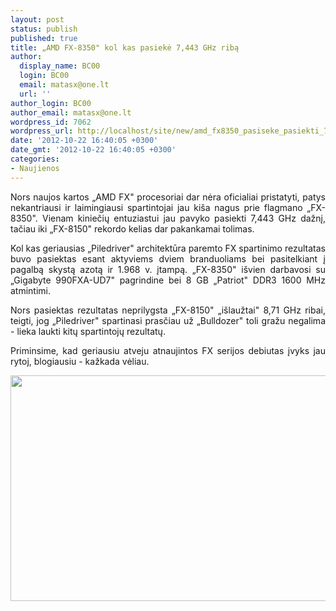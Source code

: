 ```yaml
---
layout: post
status: publish
published: true
title: „AMD FX-8350" kol kas pasiekė 7,443 GHz ribą
author:
  display_name: BC00
  login: BC00
  email: matasx@one.lt
  url: ''
author_login: BC00
author_email: matasx@one.lt
wordpress_id: 7062
wordpress_url: http://localhost/site/new/amd_fx8350_pasiseke_pasiekti_7443_ghz_riba/
date: '2012-10-22 16:40:05 +0300'
date_gmt: '2012-10-22 16:40:05 +0300'
categories:
- Naujienos
---
```

<p style="text-align: justify;">
	Nors naujos kartos &bdquo;AMD FX&quot; procesoriai dar nėra oficialiai pristatyti, patys nekantriausi ir laimingiausi spartintojai jau ki&scaron;a nagus prie flagmano &bdquo;FX-8350&quot;. Vienam kiniečių entuziastui jau pavyko pasiekti 7,443 GHz dažnį, tačiau iki &bdquo;FX-8150&quot; rekordo kelias dar pakankamai tolimas.</p>
<p style="text-align: justify;">
	Kol kas geriausias &bdquo;Piledriver&quot; architektūra paremto FX spartinimo rezultatas buvo pasiektas esant aktyviems dviem branduoliams bei pasitelkiant į pagalbą skystą azotą ir 1.968 v. įtampą. &bdquo;FX-8350&quot; i&scaron;vien darbavosi su &bdquo;Gigabyte 990FXA-UD7&quot; pagrindine bei 8 GB &bdquo;Patriot&quot; DDR3 1600 MHz atmintimi.</p>
<p style="text-align: justify;">
	Nors pasiektas rezultatas neprilygsta &bdquo;FX-8150&quot; &bdquo;i&scaron;laužtai&quot; 8,71 GHz ribai, teigti, jog &bdquo;Piledriver&quot; spartinasi prasčiau už &bdquo;Bulldozer&quot; toli gražu negalima - lieka laukti kitų spartintojų rezultatų.</p>
<p style="text-align: justify;">
	Priminsime, kad geriausiu atveju atnaujintos FX serijos debiutas įvyks jau rytoj, blogiausiu - kažkada vėliau.</p>
<p>
	<a href="http://technews.lt/userfiles/FX8350OC(1).jpg"><img alt="" src="http://technews.lt/userfiles/FX8350OC(1).jpg" style="width: 520px; height: 361px;" /></a></p>
